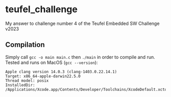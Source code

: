 # teufel_challenge

My answer to challenge number 4 of the Teufel Embedded SW Challenge v2023

## Compilation
Simply call `gcc -o main main.c` then `./main` in order to compile and run. Tested and runs on MacOS (`gcc --version`):

```
Apple clang version 14.0.3 (clang-1403.0.22.14.1)
Target: x86_64-apple-darwin22.5.0
Thread model: posix
InstalledDir: /Applications/Xcode.app/Contents/Developer/Toolchains/XcodeDefault.xctoolchain/usr/bin
```
